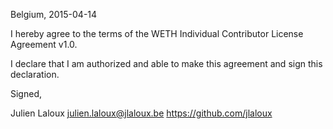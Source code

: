 Belgium, 2015-04-14

I hereby agree to the terms of the WETH Individual Contributor License
Agreement v1.0.

I declare that I am authorized and able to make this agreement and sign this
declaration.

Signed,

Julien Laloux julien.laloux@jlaloux.be https://github.com/jlaloux

